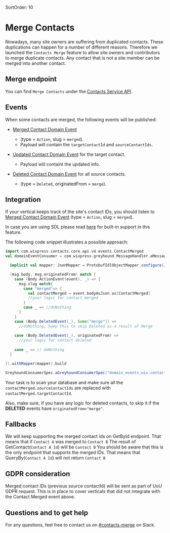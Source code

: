 SortOrder: 10
# Merge Contacts

Nowadays, many site owners are suffering from duplicated contacts.
These duplications can happen for a number of different reasons.
Therefore we launched the `Contacts Merge` feature
to allow site owners and contributors to merge duplicate contacts.
Any contact that is not a site member can be merged into another contact.

## Merge endpoint

You can find `Merge Contacts` under the
[Contacts Service API][contacts-service-proto].

## Events

When some contacts are merged, the following events will be published:

* [Merged Contact Domain Event][contact-merged-event]
   *  (type = `Action`, slug = `merged`).
   *  Payload will contain the `targetContactId` and `sourceContactIds`.
  
  
* [Updated Contact Domain Event][contact-updated-event] for the target contact.
    * Payload will containt the updated info.


* [Deleted Contact Domain Event][contact-deleted-event] for all source contacts.
  *  (type = `Deleted`, originatedFrom = `merge`).



## Integration

If your vertical keeps track of the site's contact IDs,
you should listen to [Merged Contact Domain Event][contact-merged-event]
(type = `Action`, slug = `merged`).

In case you are using SDL please read [here](https://github.com/wix-private/server-infra/tree/master/iptf/simple-data-layer#contact-merged-events) for built-in support in this feature. 

The following code snippet illustrates a possible approach:

```scala
import com.wixpress.contacts.core.api.v4.events.ContactMerged
val domainEventConsumer = com.wixpress.greyhound.MessageHandler.aMessageHandler[DomainEvent]((msg: DomainEvent) => {

  implicit val mapper: JsonMapper = ProtobufIdlObjectMapper.configure(JsonMapper.objectMapperFromTemplate)

  (msg.body, msg.originatedFrom) match {
    case (Body.ActionEvent(event), _) => {
      msg.slug match{
        case "merged"=> {
          val contactMerged = event.bodyAsJson.as[ContactMerged]
          //your logic for contact merged
        }
        case _ => //doNothing
      }
    }
    case (Body.DeletedEvent(_), Some("merge")) =>
      //doNothing, keep this to skip Deleted as a result of Merge
    
    case (Body.DeletedEvent(_), originatedFrom) =>
      //your logic for contact deleted
    
    case _ => // doNothing
  }

}).withMapper(mapper).build

GreyhoundConsumerSpec.aGreyhoundConsumerSpec("domain_events_wix.contacts.v4.contact", domainEventConsumer).withGroup("grp")
```

Your task is to scan your database
and make sure all the `contactMerged.sourceContactIds`
are replaced with `contactMerged.targetContactId`.

Also, make sure, if you have any logic for deleted contacts, 
to skip it if the **DELETED** events have `originatedFrom="merge"`.

## Fallbacks

We will keep supporting the merged contact ids on GetById endpoint.
That means that if `Contact A` was merged to `Contact B`
The result of GetContact(`Contact A Id`) will be `Contact B`
You should be aware that this is the only endpoint that supports the merged IDs.
That means that QueryBy(`Contact A Id`) will not return `Contact B`

## GDPR consideration

Merged contact IDs (previous source contactId)
will be sent as part of UoU GDPR request.
This is in place to cover verticals that did not integrate
with the Contact Merged event above.

## Questions and to get help

For any questions,
feel free to contact us on [#contacts-merge][slack-contacts-merge] on Slack.

[contacts-service-proto]: https://github.com/wix-private/crm/blob/master/contacts/core/contacts-api/src/main/proto/v4/contacts_service.proto
[contact-merged-event]: crm.contacts.contacts-v4.contact-merged-domain-event
[contact-updated-event]: crm.contacts.contacts-v4.contact-updated-domain-event
[contact-deleted-event]: crm.contacts.contacts-v4.contact-deleted-domain-event
[slack-contacts-merge]: https://wix.slack.com/archives/C019MHAFV50
